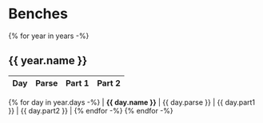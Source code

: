 <!-- Generated Markdown. DO NOT EDIT. -->

# Benches

{% for year in years -%}
## {{ year.name }}

| Day | Parse | Part 1 | Part 2 |
| --- | ----: | -----: | -----: |
{% for day in year.days -%}
| **{{ day.name }}** | {{ day.parse }} | {{ day.part1 }} | {{ day.part2 }} |
{% endfor -%}
{% endfor -%}
